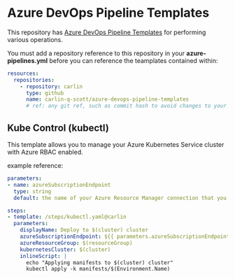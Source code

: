 # Azure DevOps Pipeline Templates

This repository has [Azure DevOps Pipeline Templates](https://learn.microsoft.com/en-us/azure/devops/pipelines/process/templates) for performing various operations. 

You must add a repository reference to this repository in your **azure-pipelines.yml** before you can reference the teamplates contained within:

```yaml
resources:
  repositories:
    - repository: carlin
      type: github
      name: carlin-q-scott/azure-devops-pipeline-templates
      # ref: any git ref, such as commit hash to avoid changes to your pipeline
```

## Kube Control (kubectl)

This template allows you to manage your Azure Kubernetes Service cluster with Azure RBAC enabled.

example reference:
```yaml
parameters:
- name: azureSubscriptionEndpoint
  type: string
  default: the name of your Azure Resource Manager connection that you've granted admin access to your cluster

steps:
- template: /steps/kubectl.yaml@carlin
  parameters:
    displayName: Deploy to $(cluster) cluster
    azureSubscriptionEndpoint: ${{ parameters.azureSubscriptionEndpoint }}
    azureResourceGroup: $(resourceGroup)
    kubernetesCluster: $(cluster)
    inlineScript: |
      echo "Applying manifests to $(cluster) cluster"
      kubectl apply -k manifests/$(Environment.Name)
```

